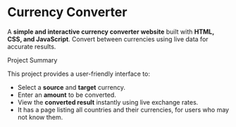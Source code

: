 #  Currency Converter

A **simple and interactive currency converter website** built with **HTML, CSS, and JavaScript**.
Convert between currencies using live data for accurate results.

Project Summary

This project provides a user-friendly interface to:
- Select a **source** and **target** currency.
- Enter an **amount** to be converted.
- View the **converted result** instantly using live exchange rates.
- It has a page listing all countries and their currencies, for users who may not know them.

